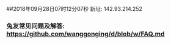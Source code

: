 ##2018年09月28日07时12分07秒 新址: 142.93.214.252
### 兔友常见问题及解答: https://github.com/wanggonging/d/blob/w/FAQ.md
